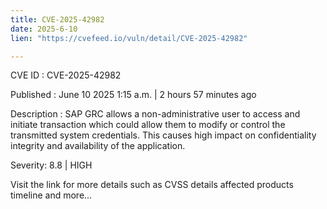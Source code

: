 ```yaml
---
title: CVE-2025-42982
date: 2025-6-10
lien: "https://cvefeed.io/vuln/detail/CVE-2025-42982"

---
```


CVE ID : CVE-2025-42982

Published :  June 10
2025
1:15 a.m. | 2 hours
57 minutes ago

Description : SAP GRC allows a non-administrative user to access and initiate transaction which could allow them to modify or control the transmitted system credentials. This causes high impact on confidentiality
integrity and availability of the application.

Severity: 8.8 | HIGH

Visit the link for more details
such as CVSS details
affected products
timeline
and more...
